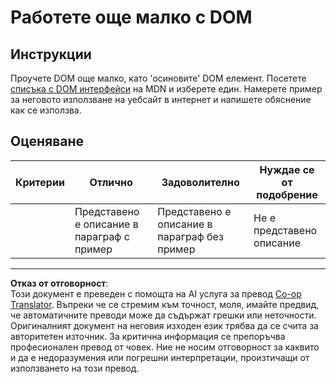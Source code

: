 <!--
CO_OP_TRANSLATOR_METADATA:
{
  "original_hash": "22fb6c3cb570c47f1ac65048393941fa",
  "translation_date": "2025-08-28T08:17:23+00:00",
  "source_file": "3-terrarium/3-intro-to-DOM-and-closures/assignment.md",
  "language_code": "bg"
}
-->
# Работете още малко с DOM

## Инструкции

Проучете DOM още малко, като 'осиновите' DOM елемент. Посетете [списъка с DOM интерфейси](https://developer.mozilla.org/docs/Web/API/Document_Object_Model) на MDN и изберете един. Намерете пример за неговото използване на уебсайт в интернет и напишете обяснение как се използва.

## Оценяване

| Критерии | Отлично                                      | Задоволително                                   | Нуждае се от подобрение |
| -------- | -------------------------------------------- | ------------------------------------------------ | ----------------------- |
|          | Представено е описание в параграф с пример   | Представено е описание в параграф без пример     | Не е представено описание |

---

**Отказ от отговорност**:  
Този документ е преведен с помощта на AI услуга за превод [Co-op Translator](https://github.com/Azure/co-op-translator). Въпреки че се стремим към точност, моля, имайте предвид, че автоматичните преводи може да съдържат грешки или неточности. Оригиналният документ на неговия изходен език трябва да се счита за авторитетен източник. За критична информация се препоръчва професионален превод от човек. Ние не носим отговорност за каквито и да е недоразумения или погрешни интерпретации, произтичащи от използването на този превод.